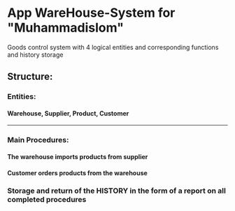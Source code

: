# App WareHouse-System for "Muhammadislom"
Goods control system with 4 logical entities and corresponding functions and history storage
## Structure:
### Entities:
#### Warehouse, Supplier, Product, Customer
--------------------------------------------------------------------------------------------------
### Main Procedures:
#### The warehouse imports products from supplier
#### Customer orders products from the warehouse
### Storage and return of the HISTORY in the form of a report on all completed procedures
